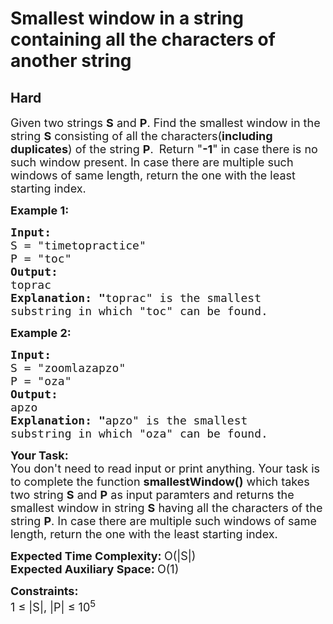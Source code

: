 # Smallest window in a string containing all the characters of another string
## Hard
<div class="problems_problem_content__Xm_eO"><p><span style="font-size:18px">Given two strings <strong>S</strong> and <strong>P</strong>. Find the smallest window in the string&nbsp;<strong>S</strong> consisting of all the characters(<strong>including duplicates</strong>) of the string&nbsp;<strong>P</strong>.&nbsp;</span>&nbsp;<span style="font-size:18px">Return "<strong>-1</strong>" in case there is no such window present.&nbsp;In case there are multiple such windows of same length, return the one with the least starting index.&nbsp;</span></p>

<p><span style="font-size:18px"><strong>Example 1:</strong></span></p>

<pre><span style="font-size:18px"><strong>Input:
</strong>S = "timetopractice"
P = "toc"
<strong>Output: 
</strong>toprac<strong>
Explanation: "</strong>toprac" is the smallest
substring in which "toc" can be found.</span>
</pre>

<p><span style="font-size:18px"><strong>Example 2:</strong></span></p>

<pre><span style="font-size:18px"><strong>Input:
</strong>S = "zoomlazapzo"
P = "oza"
<strong>Output: 
</strong>apzo<strong>
Explanation: </strong><strong>"</strong>apzo" is the smallest 
substring in which "oza" can be found.</span></pre>

<p><span style="font-size:18px"><strong>Your Task:</strong><br>
You don't need to read input or print anything. Your task is to complete the function <strong>smallestWindow()</strong> which takes two string <strong>S</strong> and <strong>P</strong> as input paramters&nbsp;and returns the smallest window in string <strong>S</strong> having all the characters of the string <strong>P</strong>. In case there are multiple such windows of same length, return the one with the least starting index.&nbsp;</span></p>

<p><span style="font-size:18px"><strong>Expected Time Complexity: </strong>O(|S|)<br>
<strong>Expected Auxiliary Space: </strong>O(1)</span></p>

<p><span style="font-size:18px"><strong>Constraints:&nbsp;</strong><br>
1 ≤ |S|, |P| ≤ 10<sup>5</sup></span></p>
</div>